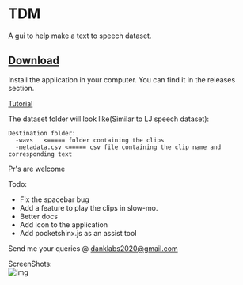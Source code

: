 # TDM
A gui to help make a text to speech dataset.

## [Download](https://github.com/danklabs/tts_dataset_maker/releases)

Install the application in your computer. You can find it in the releases section.

[Tutorial](https://danklabs.tech/blog/a-gui-to-make-text-to-speech-datasetstdm/)

The dataset folder will look like(Similar to LJ speech dataset):<br />
```
Destination folder:
  -wavs   <===== folder containing the clips
  -metadata.csv <===== csv file containing the clip name and corresponding text
  ```


Pr's are welcome

Todo:
* Fix the spacebar bug
* Add a feature to play the clips in slow-mo.
* Better docs
* Add icon to the application
* Add pocketshinx.js as an assist tool 

Send me your queries @ danklabs2020@gmail.com

ScreenShots:<br />
![img](https://i.ibb.co/yFWsSMr/Screenshot-from-2020-03-09-11-09-32.png)
